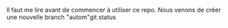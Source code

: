 Il faut me lire avant de commencer à utiliser ce repo.
Nous venons de créer une nouvelle branch "autom"git status
